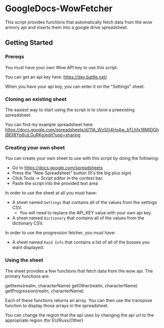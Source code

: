 # GoogleDocs-WowFetcher

This script provides functions that automatically fetch data from the wow armory api and inserts them into a google drive spreadsheet.

## Getting Started

### Prereqs

You must have your own Wow API key to use this script.

You can get an api key here: https://dev.battle.net/

When you have your api key, you can enter it on the "Settings" sheet.

### Cloning an existing sheet

The easiest way to start using the script is to clone a preexisting spreadsheet.

You can find my example spreadsheet here: https://docs.google.com/spreadsheets/d/11A_WzSO4Hx4w_bTLh1x18MIDGhjBElI8Yp6iJLGuRKg/edit?usp=sharing

### Creating your own sheet

You can create your own sheet to use with this script by doing the following:

* Go to https://docs.google.com/spreadsheets
* Press the "New Spreadsheet" button (It's the big plus sign)
* Click Tools -> Script editor in the context bar.
* Paste the script into the provided text area

In order to use the sheet at all you must have:
* A sheet named `Settings` that contains all of the values from the settings CSV.
	* You will need to replace the API_KEY value with your own api key.
* A sheet named `Dictionary` that contains all of the values from the dictionary CSV.

In order to use the progression fetcher, you must have:
* A sheet named `Raid Info` that contains a list of all of the bosses you want displayed.

### Using the sheet

The sheet provides a few functions that fetch data from the wow api. The primary functions are:

getItems(realm, characterName)
getOther(realm, characterName)
getProgression(realm, characterName)

Each of these functions returns an array. You can then use the transpose function to display those arrays in the spreadsheet.

You can change the region that the api uses by changing the api url to the appropriate region (for EU/Russ/Other)
